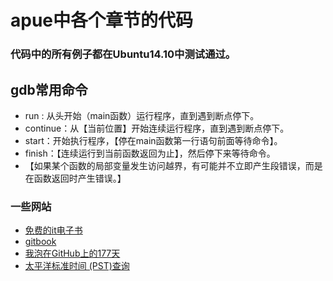 # apue中各个章节的代码

### 代码中的所有例子都在Ubuntu14.10中测试通过。

## gdb常用命令
- run : 从头开始（main函数）运行程序，直到遇到断点停下。
- continue：从【当前位置】开始连续运行程序，直到遇到断点停下。
- start：开始执行程序，【停在main函数第一行语句前面等待命令】。
- finish：【连续运行到当前函数返回为止】，然后停下来等待命令。
- 【如果某个函数的局部变量发生访问越界，有可能并不立即产生段错误，而是在函数返回时产生错误。】

### 一些网站
+ [免费的it电子书](https://github.com/vhf/free-programming-books/blob/master/free-programming-books-zh.md)
+ [gitbook](https://www.gitbook.io/)
+ [我泡在GitHub上的177天](http://blog.jobbole.com/48252/)
+ [太平洋标准时间 (PST)查询](http://zh.thetimenow.com/pst/pacific_standard_time)
